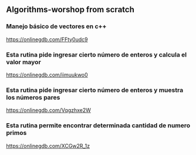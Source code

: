 ## Algorithms-worshop from scratch


### Manejo básico de vectores en c++
https://onlinegdb.com/FFty0udc9

### Esta rutina pide ingresar cierto número de enteros y calcula el valor mayor
https://onlinegdb.com/iimuukwo0

### Esta rutina pide ingresar cierto número de enteros y muestra los números pares
https://onlinegdb.com/Vqgzhxe2W


### Esta rutina permite encontrar determinada cantidad de numero primos
https://onlinegdb.com/XCGw2R_1z

